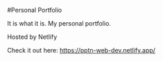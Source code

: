 #Personal Portfolio

It is what it is. My personal portfolio.

Hosted by Netlify

Check it out here: https://pptn-web-dev.netlify.app/
